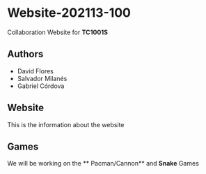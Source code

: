 # Website-202113-100
Collaboration Website for **TC1001S**

## Authors

- David Flores
- Salvador Milanés
- Gabriel Córdova

## Website

This is the information about the website

## Games

We will be working on the ** Pacman/Cannon** and **Snake** Games
